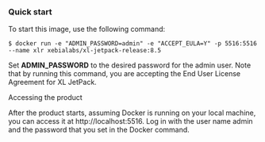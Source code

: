 ### Quick start

To start this image, use the following command:

```
$ docker run -e "ADMIN_PASSWORD=admin" -e "ACCEPT_EULA=Y" -p 5516:5516 --name xlr xebialabs/xl-jetpack-release:8.5
```

Set **ADMIN_PASSWORD** to the desired password for the admin user. Note that by running this command, you are accepting the End User License Agreement for XL JetPack.

Accessing the product

After the product starts, assuming Docker is running on your local machine, you can access it at http://localhost:5516. Log in with the user name admin and the password that you set in the Docker command.